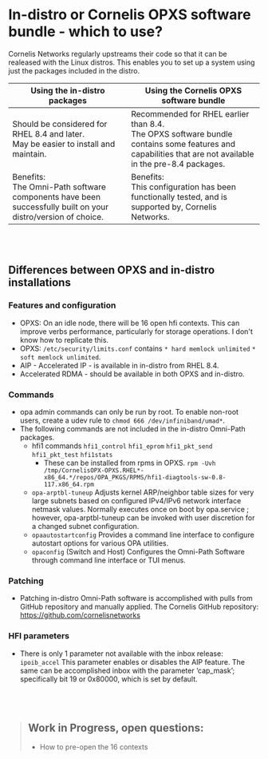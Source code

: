 # In-distro or Cornelis OPXS software bundle - which to use?

Cornelis Networks regularly upstreams their code so that it can be realeased with the Linux distros. This enables you to set up a system using just the packages included in the distro.

| Using the in-distro packages | Using the Cornelis OPXS software bundle |
| ------------------------------------ | -------------------------------------- |
| Should be considered for RHEL 8.4 and later.<br>May be easier to install and maintain. | Recommended for RHEL earlier than 8.4.<br>The OPXS software bundle contains some features and capabilities that are not available in the pre-8.4 packages. |
| Benefits:<br>The Omni-Path software components have been successfully built on your distro/version of choice. | Benefits:<br>This configuration has been functionally tested, and is supported by, Cornelis Networks. |

<br>
<br>

## Differences between OPXS and in-distro installations
### Features and configuration
- OPXS: On an idle node, there will be 16 open hfi contexts. This can improve verbs performance, particularly for storage operations. I don't know how to replicate this.
- OPXS: ```/etc/security/limits.conf``` contains ```* hard memlock unlimited``` ```* soft memlock unlimited```.
- AIP - Accelerated IP - is available in in-distro from RHEL 8.4.
- Accelerated RDMA - should be available in both OPXS and in-distro.
### Commands
- opa admin commands can only be run by root. To enable non-root users, create a udev rule to ```chmod 666 /dev/infiniband/umad*```.
- The following commands are not included in the in-distro Omni-Path packages.
  - hfi1 commands ```hfi1_control``` ```hfi1_eprom``` ```hfi1_pkt_send``` ```hfi1_pkt_test``` ```hfi1stats```
    -  These can be installed from rpms in OPXS. ```rpm -Uvh /tmp/CornelisOPX-OPXS.RHEL*-x86_64.*/repos/OPA_PKGS/RPMS/hfi1-diagtools-sw-0.8-117.x86_64.rpm```
  - ```opa-arptbl-tuneup``` Adjusts kernel ARP/neighbor table sizes for very large subnets based on configured IPv4/IPv6 network interface netmask values.
Normally executes once on boot by opa.service ; however, opa-arptbl-tuneup can be invoked with user discretion for a changed subnet configuration.
  - ```opaautostartconfig``` Provides a command line interface to configure autostart options for various OPA utilities.
  - ```opaconfig``` (Switch and Host) Configures the Omni-Path Software through command line interface or TUI menus.
### Patching
- Patching in-distro Omni-Path software is accomplished with pulls from GitHub repository and manually applied.
The Cornelis GitHub repository:  https://github.com/cornelisnetworks
### HFI parameters
  - There is only 1 parameter not available with the inbox release: ```ipoib_accel``` This parameter enables or disables the AIP feature.  The same can be accomplished inbox with the parameter ‘cap_mask’;  specifically bit 19 or 0x80000, which is set by default.

<br>
<br>

> ## Work in Progress, open questions:
> - How to pre-open the 16 contexts
